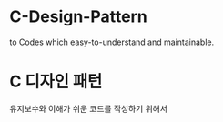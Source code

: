 # C-Design-Pattern
to Codes which easy-to-understand and maintainable.

# C 디자인 패턴
유지보수와 이해가 쉬운 코드를 작성하기 위해서
